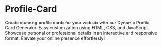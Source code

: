 # Profile-Card
Create stunning profile cards for your website with our Dynamic Profile Card Generator. Easy customization using HTML, CSS, and JavaScript. Showcase personal or professional details in an interactive and responsive format. Elevate your online presence effortlessly!
